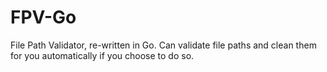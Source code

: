 # FPV-Go
File Path Validator, re-written in Go. Can validate file paths and clean them for you automatically if you choose to do so.
